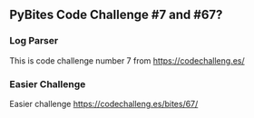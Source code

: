 ## PyBites Code Challenge #7 and #67?

### Log Parser
This is code challenge number 7 from https://codechalleng.es/


### Easier Challenge
Easier challenge https://codechalleng.es/bites/67/
